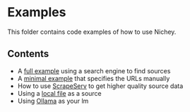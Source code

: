 # Examples

This folder contains code examples of how to use Nichey. 

## Contents

- A [full example](./full_example.py) using a search engine to find sources
- A [minimal example](./minimal_example.py) that specifies the URLs manually
- How to use [ScrapeServ](./scrapeserv.py) to get higher quality source data
- Using a [local file](./local.py) as a source
- Using [Ollama](./ollama.py) as your lm
